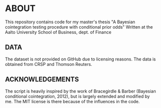 # ABOUT
This repository contains code for my master's thesis "A Bayesian cointegration testing procedure with conditional prior odds"
Written at the Aalto University School of Business, dept. of Finance

## DATA
The dataset is not provided on GitHub due to licensing reasons. The data is obtained from CRSP and Thomson Reuters.

## ACKNOWLEDGEMENTS
The script is heavily inspired by the work of Bracegirdle & Barber (Bayesian conditional cointegration, 2012), but is largely extended and modified by me.
The MIT license is there because of the influences in the code.
